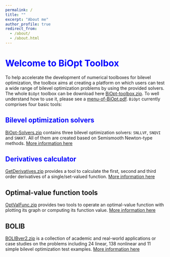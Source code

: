```yaml
---
permalink: /
title: ""
excerpt: "About me"
author_profile: true
redirect_from: 
  - /about/
  - /about.html
---
```

 
 <span style="color:blue">Welcome to BiOpt Toolbox</span>
 === 
To help accelerate the development of numerical toolboxes for bilevel optimization, the toolbox aims at creating a platform on which users can test a wide range of bilevel optimization problems by using the provided solvers. The whole $\texttt{BiOpt}$ toolbox can be  download here [BiOpt-toolbox.zip](\files\BiOpt-toolbox.zip). To well understand how to use it, please see a [menu-of-BiOpt.pdf](\files\menu-of-BiOpt.pdf).  $\texttt{BiOpt}$ currently comprises four basic tools:

<span style="color:blue">Bilevel optimization solvers </span> 
---
[BiOpt-Solvers.zip](\files\BiOpt-Solvers.zip) contains three bilevel optimization solvers: $\texttt{SNLLVF}$, $\texttt{SNQVI}$ and $\texttt{SNKKT}$. All of them are created based on Semismooth Newton-type methods.  [More information here](https://biopt.github.io/solvers/) 

<span style="color:blue">Derivatives calculator </span>  
---
[GetDerivatives.zip](\files\GetDerivatives.zip) provides a tool to calculate the first, second and third order derivatives of a single/set-valued function. [More information here](https://biopt.github.io/getderivatives/) 

Optimal-value function tools 
---
[OptValFunc.zip](\files\OptValFunc.zip) provides two tools to operate an optimal-value function with plotting  its graph or computing its function value.  [More information here](https://biopt.github.io/valuefunc/) 

BOLIB 
---
[BOLIBver2.zip](\files\BOLIBver2.zip) is a collection of academic and real-world applications or case studies on the problems including 24 linear, 138 nonlinear and 11 simple bilevel optimization test examples. [More information here](https://biopt.github.io/bolib/) 


